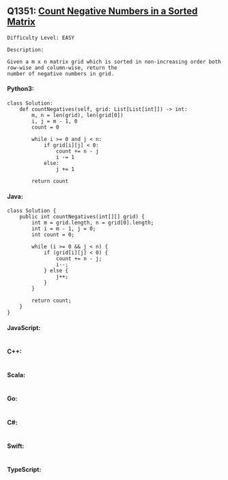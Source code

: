 ## Q1351: [Count Negative Numbers in a Sorted Matrix](https://leetcode.com/problems/count-negative-numbers-in-a-sorted-matrix/)

```
Difficulty Level: EASY
```

```
Description:

Given a m x n matrix grid which is sorted in non-increasing order both row-wise and column-wise, return the
number of negative numbers in grid.
```

#### Python3:

```
class Solution:
    def countNegatives(self, grid: List[List[int]]) -> int:
        m, n = len(grid), len(grid[0])
        i, j = m - 1, 0
        count = 0

        while i >= 0 and j < n:
            if grid[i][j] < 0:
                count += n - j
                i -= 1
            else:
                j += 1

        return count
```

#### Java:

```
class Solution {
    public int countNegatives(int[][] grid) {
        int m = grid.length, n = grid[0].length;
        int i = m - 1, j = 0;
        int count = 0;

        while (i >= 0 && j < n) {
            if (grid[i][j] < 0) {
                count += n - j;
                i--;
            } else {
                j++;
            }
        }

        return count;
    }
}
```

#### JavaScript:

```

```

#### C++:

```

```

#### Scala:

```

```

#### Go:

```

```

#### C#:

```

```

#### Swift:

```

```

#### TypeScript:

```

```